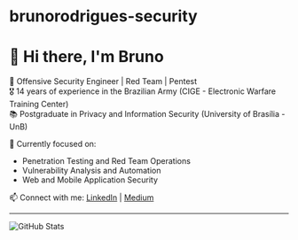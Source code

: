 # brunorodrigues-security
# 👋 Hi there, I'm Bruno

🎯 Offensive Security Engineer | Red Team | Pentest  
🎖️ 14 years of experience in the Brazilian Army (CIGE - Electronic Warfare Training Center)  
📚 Postgraduate in Privacy and Information Security (University of Brasília - UnB)  

🚀 Currently focused on:
- Penetration Testing and Red Team Operations  
- Vulnerability Analysis and Automation  
- Web and Mobile Application Security  

📫 Connect with me: [LinkedIn](https://linkedin.com/in/brunorodriguesreis) | [Medium](https://medium.com/@brunorodriguesreis)

---

![GitHub Stats](https://github-readme-stats.vercel.app/api?username=brunoreis88&show_icons=true&theme=dark)
